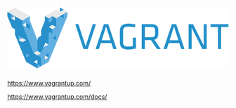 # ![Vagrant](./slides/images/vagrant.png "Docker")
<a href="https://www.vagrantup.com/" target="_blank">https://www.vagrantup.com/</a>

<a href="https://www.vagrantup.com/docs/" target="_blank">https://www.vagrantup.com/docs/</a>